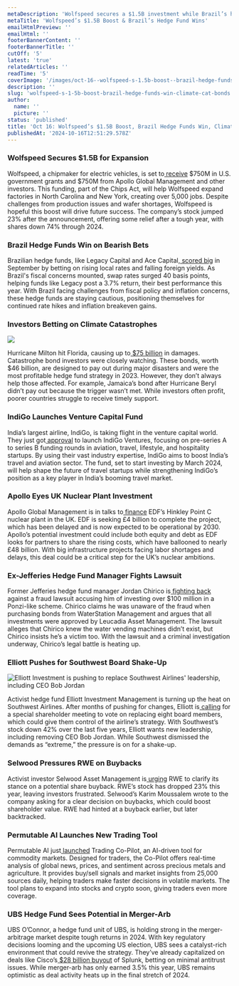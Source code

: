 ```yaml
---
metaDescription: 'Wolfspeed secures a $1.5B investment while Brazil’s hedge funds see major gains.'
metaTitle: 'Wolfspeed’s $1.5B Boost & Brazil’s Hedge Fund Wins'
emailHtmlPreview: ''
emailHtml: ''
footerBannerContent: ''
footerBannerTitle: ''
cutOff: '5'
latest: 'true'
relatedArticles: ''
readTime: '5'
coverImage: '/images/oct-16--wolfspeed-s-1.5b-boost--brazil-hedge-funds-win--climate-cat-bonds-b-Q1Nz.webp'
description: ''
slug: 'wolfspeed-s-1-5b-boost-brazil-hedge-funds-win-climate-cat-bonds'
author:
  name: ''
  picture: ''
status: 'published'
title: 'Oct 16: Wolfspeed’s $1.5B Boost, Brazil Hedge Funds Win, Climate Cat Bonds'
publishedAt: '2024-10-16T12:51:29.578Z'
---
```


### Wolfspeed Secures $1.5B for Expansion

Wolfspeed, a chipmaker for electric vehicles, is set to[ receive](https://www.bnnbloomberg.ca/business/company-news/2024/10/15/wolfspeed-wins-15-billion-in-financing-from-chips-act-apollo/) $750M in U.S. government grants and $750M from Apollo Global Management and other investors. This funding, part of the Chips Act, will help Wolfspeed expand factories in North Carolina and New York, creating over 5,000 jobs. Despite challenges from production issues and wafer shortages, Wolfspeed is hopeful this boost will drive future success. The company’s stock jumped 23% after the announcement, offering some relief after a tough year, with shares down 74% through 2024.

### Brazil Hedge Funds Win on Bearish Bets

Brazilian hedge funds, like Legacy Capital and Ace Capital,[ scored big](https://www.bnnbloomberg.ca/business/international/2024/10/15/bearish-rate-bets-hand-win-to-brazils-battered-hedge-funds/) in September by betting on rising local rates and falling foreign yields. As Brazil's fiscal concerns mounted, swap rates surged 40 basis points, helping funds like Legacy post a 3.7% return, their best performance this year. With Brazil facing challenges from fiscal policy and inflation concerns, these hedge funds are staying cautious, positioning themselves for continued rate hikes and inflation breakeven gains.

### Investors Betting on Climate Catastrophes

![](/images/oct-16--wolfspeed-s-1.5b-boost--brazil-hedge-funds-win--climate-cat-bonds-a-k0Nz.webp)

Hurricane Milton hit Florida, causing up to[ $75 billion](https://www.bloomberg.com/news/articles/2024-10-15/can-insurance-help-developing-countries-deal-with-climate-change#:~:text=One%20group%20of%20investors%20was,profitable%20strategy%20for%20hedge%20funds.) in damages. Catastrophe bond investors were closely watching. These bonds, worth $46 billion, are designed to pay out during major disasters and were the most profitable hedge fund strategy in 2023. However, they don’t always help those affected. For example, Jamaica’s bond after Hurricane Beryl didn’t pay out because the trigger wasn’t met. While investors often profit, poorer countries struggle to receive timely support.

### IndiGo Launches Venture Capital Fund

India’s largest airline, IndiGo, is taking flight in the venture capital world. They just got[ approval](https://www.bnnbloomberg.ca/business/international/2024/10/15/indias-largest-airline-gets-nod-to-launch-venture-capital-fund/) to launch IndiGo Ventures, focusing on pre-series A to series B funding rounds in aviation, travel, lifestyle, and hospitality startups. By using their vast industry expertise, IndiGo aims to boost India’s travel and aviation sector. The fund, set to start investing by March 2024, will help shape the future of travel startups while strengthening IndiGo’s position as a key player in India’s booming travel market.

### Apollo Eyes UK Nuclear Plant Investment

Apollo Global Management is in talks to[ finance](https://www.bnnbloomberg.ca/investing/2024/10/15/apollo-in-talks-to-partly-finance-edfs-hinkley-uk-nuclear-power-plant/) EDF’s Hinkley Point C nuclear plant in the UK. EDF is seeking £4 billion to complete the project, which has been delayed and is now expected to be operational by 2030. Apollo’s potential investment could include both equity and debt as EDF looks for partners to share the rising costs, which have ballooned to nearly £48 billion. With big infrastructure projects facing labor shortages and delays, this deal could be a critical step for the UK’s nuclear ambitions.

### Ex-Jefferies Hedge Fund Manager Fights Lawsuit

Former Jefferies hedge fund manager Jordan Chirico is[ fighting back](https://www.hedgeweek.com/ex-jefferies-hedge-fund-manager-counters-despicable-fraud-allegations/#:~:text=Jordan%20Chirico%2C%20the%20former%20portfolio,by%20352%20Capital%20in%20July.) against a fraud lawsuit accusing him of investing over $100 million in a Ponzi-like scheme. Chirico claims he was unaware of the fraud when purchasing bonds from WaterStation Management and argues that all investments were approved by Leucadia Asset Management. The lawsuit alleges that Chirico knew the water vending machines didn’t exist, but Chirico insists he’s a victim too. With the lawsuit and a criminal investigation underway, Chirico’s legal battle is heating up.

### Elliott Pushes for Southwest Board Shake-Up

![Elliott Investment is pushing to replace Southwest Airlines' leadership, including CEO Bob Jordan](/images/oct-16--wolfspeed-s-1.5b-boost--brazil-hedge-funds-win--climate-cat-bonds-b-MyOD.webp)

Activist hedge fund Elliott Investment Management is turning up the heat on Southwest Airlines. After months of pushing for changes, Elliott is[ calling](https://www.hedgeweek.com/elliott-calls-for-special-shareholder-meeting-after-nominating-eight-new-southwest-directors/) for a special shareholder meeting to vote on replacing eight board members, which could give them control of the airline’s strategy. With Southwest’s stock down 42% over the last five years, Elliott wants new leadership, including removing CEO Bob Jordan. While Southwest dismissed the demands as “extreme,” the pressure is on for a shake-up.

### Selwood Pressures RWE on Buybacks

Activist investor Selwood Asset Management is[ urging](https://www.hedgeweek.com/activist-selwood-wants-clarity-on-rwe-share-buyback-plans/#:~:text=Activist%20investor%20Selwood%20Asset%20Management,to%20a%20report%20by%20Bloomberg.) RWE to clarify its stance on a potential share buyback. RWE’s stock has dropped 23% this year, leaving investors frustrated. Selwood’s Karim Moussalem wrote to the company asking for a clear decision on buybacks, which could boost shareholder value. RWE had hinted at a buyback earlier, but later backtracked.

### Permutable AI Launches New Trading Tool

Permutable AI just[ launched](https://www.hedgeweek.com/permutable-ai-launches-trading-co-pilot-for-commodity-markets/) Trading Co-Pilot, an AI-driven tool for commodity markets. Designed for traders, the Co-Pilot offers real-time analysis of global news, prices, and sentiment across precious metals and agriculture. It provides buy/sell signals and market insights from 25,000 sources daily, helping traders make faster decisions in volatile markets. The tool plans to expand into stocks and crypto soon, giving traders even more coverage.

### UBS Hedge Fund Sees Potential in Merger-Arb

UBS O’Connor, a hedge fund unit of UBS, is holding strong in the merger-arbitrage market despite tough returns in 2024. With key regulatory decisions looming and the upcoming US election, UBS sees a catalyst-rich environment that could revive the strategy. They’ve already capitalized on deals like Cisco’s[ $28 billion buyout](https://www.bnnbloomberg.ca/business/2024/10/15/ubs-hedge-fund-rides-4-billion-bet-on-merger-arb-trade-revival/) of Splunk, betting on minimal antitrust issues. While merger-arb has only earned 3.5% this year, UBS remains optimistic as deal activity heats up in the final stretch of 2024.